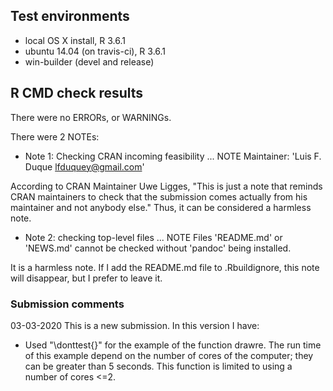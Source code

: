 ## Test environments
* local OS X install, R 3.6.1
* ubuntu 14.04 (on travis-ci), R 3.6.1
* win-builder (devel and release)

## R CMD check results

There were no ERRORs, or WARNINGs.

There were 2 NOTEs:

  * Note 1: Checking CRAN incoming feasibility ... NOTE
  Maintainer: 'Luis F. Duque <lfduquey@gmail.com>'
  
  According to CRAN Maintainer Uwe Ligges, "This is just a note that reminds CRAN maintainers to check that the              submission comes actually from his maintainer and not anybody else." Thus, it can be considered a harmless note.

  * Note 2: checking top-level files ... NOTE
  Files 'README.md' or 'NEWS.md' cannot be checked without 'pandoc' being installed.
  
  It is a harmless note. If I add the README.md file to .Rbuildignore, this note will disappear, but I prefer to leave       it. 

### Submission comments 

03-03-2020 This is a new submission. In this version I have:

* Used "\donttest{}" for the example of the function drawre. The run time of this 
  example depend on the number of cores of the computer; they can be greater than 5 seconds.
  This function is limited to using a number of cores <=2.
